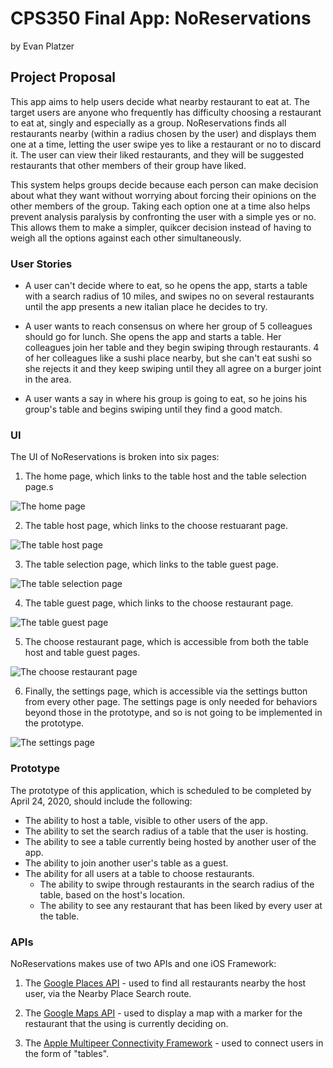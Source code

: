# CPS350 Final App: NoReservations
by Evan Platzer

## Project Proposal

This app aims to help users decide what nearby restaurant to eat at. The target users are anyone who frequently has difficulty choosing a restaurant to eat at, singly and especially as a group. NoReservations finds all restaurants nearby (within a radius chosen by the user) and displays them one at a time, letting the user swipe yes to like a restaurant or no to discard it. The user can view their liked restaurants, and they will be suggested restaurants that other members of their group have liked. 

This system helps groups decide because each person can make decision about what they want without worrying about forcing their opinions on the other members of the group. Taking each option one at a time also helps prevent analysis paralysis by confronting the user with a simple yes or no. This allows them to make a simpler, quikcer decision instead of having to weigh all the options against each other simultaneously.

### User Stories

* A user can't decide where to eat, so he opens the app, starts a table with a search radius of 10 miles, and swipes no on several restaurants until the app presents a new italian place he decides to try.

* A user wants to reach consensus on where her group of 5 colleagues should go for lunch. She opens the app and starts a table. Her colleagues join her table and they begin swiping through restaurants.  4 of her colleagues like a sushi place nearby, but she can't eat sushi so she rejects it and they keep swiping until they all agree on a burger joint in the area.

* A user wants a say in where his group is going to eat, so he joins his group's table and begins swiping until they find a good match.

### UI

The UI of NoReservations is broken into six pages:

1. The home page, which links to the table host and the table selection page.s

![The home page](/Storyboard/home.jpg)

2. The table host page, which links to the choose restuarant page.

![The table host page](/Storyboard/host.jpg)

3. The table selection page, which links to the table guest page.

![The table selection page](/Storyboard/tables.jpg)

4. The table guest page, which links to the choose restaurant page.

![The table guest page](/Storyboard/table_guest.jpg)

5. The choose restaurant page, which is accessible from both the table host and table guest pages.

![The choose restaurant page](/Storyboard/choose_restaurant.jpg)

6. Finally, the settings page, which is accessible via the settings button from every other page. The settings page is only needed for behaviors beyond those in the prototype, and so is not going to be implemented in the prototype.

![The settings page](/Storyboard/settings.jpg)

### Prototype

The prototype of this application, which is scheduled to be completed by April 24, 2020, should include the following:

* The ability to host a table, visible to other users of the app.
* The ability to set the search radius of a table that the user is hosting.
* The ability to see a table currently being hosted by another user of the app.
* The ability to join another user's table as a guest.
* The ability for all users at a table to choose restaurants.
  * The ability to swipe through restaurants in the search radius of the table, based on the host's location.
  * The ability to see any restaurant that has been liked by every user at the table.

### APIs

NoReservations makes use of two APIs and one iOS Framework:

1. The [Google Places API](https://developers.google.com/places/web-service/intro) - used to find all restaurants nearby the host user, via the Nearby Place Search route.

2. The [Google Maps API](https://developers.google.com/maps/documentation/ios-sdk/intro) - used to display a map with a marker for the restaurant that the using is currently deciding on.

3. The [Apple Multipeer Connectivity Framework](https://developer.apple.com/documentation/multipeerconnectivity) - used to connect users in the form of "tables".
